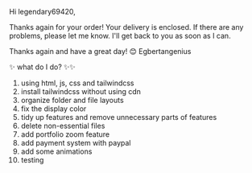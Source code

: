 Hi legendary69420,

Thanks again for your order! Your delivery is enclosed. If there are any problems, please let me know. I'll get back to you as soon as I can.

Thanks again and have a great day! 😊
Egbertangenius

✨ what do I do? ✨✨
1. using html, js, css and tailwindcss
2. install tailwindcss without using cdn 
3. organize folder and file layouts 
4. fix the display color 
5. tidy up features and remove unnecessary parts of features 
6. delete non-essential files  
7. add portfolio zoom feature
8. add payment system with paypal
9. add some animations 
10. testing 


